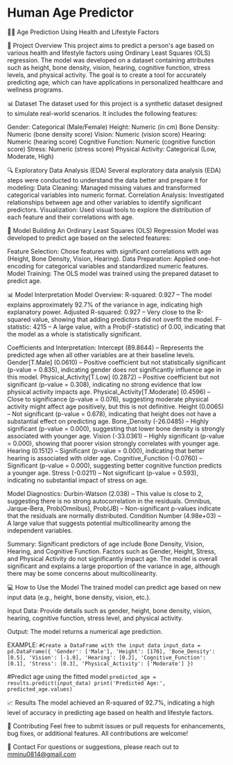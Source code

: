 # Human Age Predictor
🧑‍⚕️ Age Prediction Using Health and Lifestyle Factors

📄 Project Overview
This project aims to predict a person's age based on various health and lifestyle factors using Ordinary Least Squares (OLS) regression. The model was developed on a dataset containing attributes such as height, bone density, vision, hearing, cognitive function, stress levels, and physical activity. The goal is to create a tool for accurately predicting age, which can have applications in personalized healthcare and wellness programs.

📊 Dataset
The dataset used for this project is a synthetic dataset designed to simulate real-world scenarios. It includes the following features:

Gender: Categorical (Male/Female)
Height: Numeric (in cm)
Bone Density: Numeric (bone density score)
Vision: Numeric (vision score)
Hearing: Numeric (hearing score)
Cognitive Function: Numeric (cognitive function score)
Stress: Numeric (stress score)
Physical Activity: Categorical (Low, Moderate, High)

🔍 Exploratory Data Analysis (EDA)
Several exploratory data analysis (EDA) steps were conducted to understand the data better and prepare it for modeling:
Data Cleaning: Managed missing values and transformed categorical variables into numeric format.
Correlation Analysis: Investigated relationships between age and other variables to identify significant predictors.
Visualization: Used visual tools to explore the distribution of each feature and their correlations with age.

🧠 Model Building
An Ordinary Least Squares (OLS) Regression Model was developed to predict age based on the selected features:

Feature Selection: Chose features with significant correlations with age (Height, Bone Density, Vision, Hearing).
Data Preparation: Applied one-hot encoding for categorical variables and standardized numeric features.
Model Training: The OLS model was trained using the prepared dataset to predict age.

📊 Model Interpretation
Model Overview:
R-squared: 0.927 – The model explains approximately 92.7% of the variance in age, indicating high explanatory power.
Adjusted R-squared: 0.927 – Very close to the R-squared value, showing that adding predictors did not overfit the model.
F-statistic: 4215 – A large value, with a Prob(F-statistic) of 0.00, indicating that the model as a whole is statistically significant.

Coefficients and Interpretation:
Intercept (89.8644) – Represents the predicted age when all other variables are at their baseline levels.
Gender[T.Male] (0.0610) – Positive coefficient but not statistically significant (p-value = 0.835), indicating gender does not significantly influence age in this model.
Physical_Activity[T.Low] (0.2872) – Positive coefficient but not significant (p-value = 0.308), indicating no strong evidence that low physical activity impacts age.
Physical_Activity[T.Moderate] (0.4596) – Close to significance (p-value = 0.076), suggesting moderate physical activity might affect age positively, but this is not definitive.
Height (0.0065) – Not significant (p-value = 0.678), indicating that height does not have a substantial effect on predicting age.
Bone_Density (-26.0485) – Highly significant (p-value = 0.000), suggesting that lower bone density is strongly associated with younger age.
Vision (-33.0361) – Highly significant (p-value = 0.000), showing that poorer vision strongly correlates with younger age.
Hearing (0.1512) – Significant (p-value = 0.000), indicating that better hearing is associated with older age.
Cognitive_Function (-0.0760) – Significant (p-value = 0.000), suggesting better cognitive function predicts a younger age.
Stress (-0.0211) – Not significant (p-value = 0.593), indicating no substantial impact of stress on age.

Model Diagnostics:
Durbin-Watson (2.038) – This value is close to 2, suggesting there is no strong autocorrelation in the residuals.
Omnibus, Jarque-Bera, Prob(Omnibus), Prob(JB) – Non-significant p-values indicate that the residuals are normally distributed.
Condition Number (4.98e+03) – A large value that suggests potential multicollinearity among the independent variables.

Summary:
Significant predictors of age include Bone Density, Vision, Hearing, and Cognitive Function.
Factors such as Gender, Height, Stress, and Physical Activity do not significantly impact age.
The model is overall significant and explains a large proportion of the variance in age, although there may be some concerns about multicollinearity.

💻 How to Use the Model
The trained model can predict age based on new input data (e.g., height, bone density, vision, etc.).

Input Data: Provide details such as gender, height, bone density, vision, hearing, cognitive function, stress level, and physical activity.

Output: The model returns a numerical age prediction.

EXAMPLE:
`#Create a DataFrame with the input data
input_data = pd.DataFrame({
    'Gender': ['Male'],
    'Height': [170],
    'Bone_Density': [0.5],
    'Vision': [-1.0],
    'Hearing': [0.2],
    'Cognitive_Function': [0.1],
    'Stress': [0.3],
    'Physical_Activity': ['Moderate']
})`

#Predict age using the fitted model
`predicted_age = results.predict(input_data)
print('Predicted Age:', predicted_age.values)`

📈 Results
The model achieved an R-squared of 92.7%, indicating a high level of accuracy in predicting age based on health and lifestyle factors.

🤝 Contributing
Feel free to submit issues or pull requests for enhancements, bug fixes, or additional features. All contributions are welcome!

📧 Contact
For questions or suggestions, please reach out to mminu0814@gmail.com
